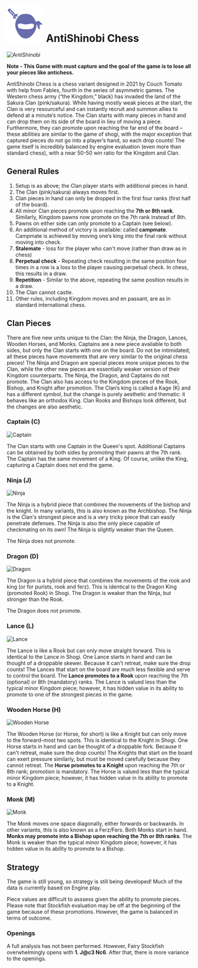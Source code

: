 # ![AntiShinobi chess](https://github.com/gbtami/pychess-variants/blob/master/static/icons/shinobi.svg) AntiShinobi Chess

![AntiShinobi](https://github.com/gbtami/pychess-variants/blob/master/static/images/CVariantsGuide/Shinobi.png)

**Note - This Game with must capture and the goal of the game is to lose all your pieces like antichess.**

AntiShinobi Chess is a chess variant designed in 2021 by Couch Tomato with help from Fables, fourth in the series of asymmetric games. The Western chess army (“the Kingdom,” black) has invaded the land of the Sakura Clan (pink/sakura). While having mostly weak pieces at the start, the Clan is very resourceful and can instantly recruit and summon allies to defend at a minute’s notice. The Clan starts with many pieces in hand and can drop them on its side of the board in lieu of moving a piece. Furthermore, they can promote upon reaching the far end of the board – these abilities are similar to the game of shogi, with the major exception that captured pieces do not go into a player’s hand, so each drop counts! The game itself is incredibly balanced by engine evaluation (even more than standard chess), with a near 50-50 win ratio for the Kingdom and Clan.
 
## General Rules
1.	Setup is as above; the Clan player starts with additional pieces in hand.
2.	The Clan (pink/sakura) always moves first.
3.	Clan pieces in hand can only be dropped in the first four ranks (first half of the board).
4.	All minor Clan pieces promote upon reaching the **7th or 8th rank**. Similarly, Kingdom pawns now promote on the 7th rank instead of 8th.
5.	Pawns on either side can only promote to a Captain (see below).
6.	An additional method of victory is available: called **campmate**. Campmate is achieved by moving one’s king into the final rank without moving into check.
7.	**Stalemate** - loss for the player who can't move (rather than draw as in chess)
8.	**Perpetual check** - Repeating check resulting in the same position four times in a row is a loss to the player causing perpetual check. In chess, this results in a draw.
9.	**Repetition** - Similar to the above, repeating the same position results in a draw.
10.	The Clan cannot castle.
11.	Other rules, including Kingdom moves and en passant, are as in standard international chess.

## Clan Pieces

There are five new units unique to the Clan: the Ninja, the Dragon, Lances, Wooden Horses, and Monks. Captains are a new piece available to both sides, but only the Clan starts with one on the board. Do not be intimidated; all these pieces have movements that are very similar to the original chess pieces! The Ninja and Dragon are special pieces more unique pieces to the Clan, while the other new pieces are essentially weaker version of their Kingdom counterparts. The Ninja, the Dragon, and Captains do not promote. 
The Clan also has access to the Kingdom pieces of the Rook, Bishop, and Knight after promotion.  The Clan’s king is called a Kage (K) and has a different symbol, but the change is purely aesthetic and thematic: it behaves like an orthodox King. Clan Rooks and Bishops look different, but the changes are also aesthetic.

### Captain (C)

![Captain](https://github.com/gbtami/pychess-variants/blob/master/static/images/CVariantsGuide/ClanCaptain.png)

The Clan starts with one Captain in the Queen's spot. Additional Captains can be obtained by both sides by promoting their pawns at the 7th rank. The Captain has the same movement of a King. Of course, unlike the King, capturing a Captain does not end the game.

### Ninja (J)

![Ninja](https://github.com/gbtami/pychess-variants/blob/master/static/images/CVariantsGuide/Ninja.png)

The Ninja is a hybrid piece that combines the movements of the bishop and the knight. In many variants, this is also known as the Archbishop. The Ninja is the Clan's strongest piece and is a very tricky piece that can easily penetrate defenses. The Ninja is also the only piece capable of checkmating on its own! The Ninja is slightly weaker than the Queen.

The Ninja does not promote.

### Dragon (D)

![Dragon](https://github.com/gbtami/pychess-variants/blob/master/static/images/CVariantsGuide/Dragon.png)

The Dragon is a hybrid piece that combines the movements of the rook and king (or for purists, rook and ferz). This is identical to the Dragon King (promoted Rook) in Shogi. The Dragon is weaker than the Ninja, but stronger than the Rook.

The Dragon does not promote.

### Lance (L)

![Lance](https://github.com/gbtami/pychess-variants/blob/master/static/images/CVariantsGuide/Lance.png)

The Lance is like a Rook but can only move straight forward. This is identical to the Lance in Shogi. One Lance starts in hand and can be thought of a droppable skewer. Because it can't retreat, make sure the drop counts! The Lances that start on the board are much less fiexible and serve to control the board. The **Lance promotes to a Rook** upon reaching the 7th (optional) or 8th (mandatory) ranks. The Lance is valued less than the typical minor Kingdom piece; however, it has hidden value in its ability to promote to one of the strongest pieces in the game.

### Wooden Horse (H)

![Wooden Horse](https://github.com/gbtami/pychess-variants/blob/master/static/images/CVariantsGuide/Horse.png)

The Wooden Horse (or Horse, for short) is like a Knight but can only move to the forward-most two spots. This is identical to the Knight in Shogi. One Horse starts in hand and can be thought of a droppable fork. Because it can't retreat, make sure the drop counts! The Knights that start on the board can exert pressure similarly, but must be moved carefully because they cannot retreat. The **Horse promotes to a Knight** upon reaching the 7th or 8th rank; promotion is mandatory. The Horse is valued less than the typical minor Kingdom piece; however, it has hidden value in its ability to promote to a Knight.

### Monk (M)

![Monk](https://github.com/gbtami/pychess-variants/blob/master/static/images/CVariantsGuide/Monk.png)

The Monk moves one space diagonally, either forwards or backwards. In other variants, this is also known as a Ferz/Fers. Both Monks start in hand. **Monks may promote into a Bishop upon reaching the 7th or 8th ranks**. The Monk is weaker than the typical minor Kingdom piece; however, it has hidden value in its ability to promote to a Bishop.
 
## Strategy
The game is still young, so strategy is still being developed! Much of the data is currently based on Engine play.

Piece values are difficult to asssess given the ability to promote pieces. Please note that Stockfish evaluation may be off at the beginning of the game because of these promotions. However, the game is balanced in terms of outcome.

### Openings

A full analysis has not been performed. However, Fairy Stockfish overwhelmingly opens with **1. J@c3 Nc6**. After that, there is more variance to the openings.